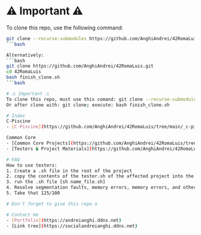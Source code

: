 # ⚠️ Important ⚠️

To clone this repo, use the following command:
```bash
git clone --recurse-submodules https://github.com/AnghiAndrei/42RomaLuis.git
```bash

Alternatively:
```bash
git clone https://github.com/AnghiAndrei/42RomaLuis.git
cd 42RomaLuis
bash finish_clone.sh
```bash

# ⚠️ Important ⚠️
To clone this repo, must use this comand: git clone --recurse-submodules https://github.com/AnghiAndrei/42RomaLuis.git
Or after clone with: git clone; execute: bash finish_clone.sh

# Index
C-Piscine
- [C-Piscine](https://github.com/AnghiAndrei/42RomaLuis/tree/main/_c-piscine)

Common Core
- [Common Core Projects](https://github.com/AnghiAndrei/42RomaLuis/tree/main/_common%20core)
- [Testers & Project Materials](https://github.com/AnghiAndrei/42RomaLuis/tree/main/_common%20core/Aa_materiali)

# FAQ
How to use testers:
1. Create a .sh file in the root of the project
2. copy the contents of the tester.sh of the affected project into the .sh file
3. run the .sh file [sh name_file.sh]
4. Resolve segmentation faults, memory errors, memory errors, and other errors
5. Take that 125/100

# Don't forget to give this repo a 

# Contact me
- [Portfolio](https://andreianghi.ddns.net)
- [Link tree](https://socialandreianghi.ddns.net)